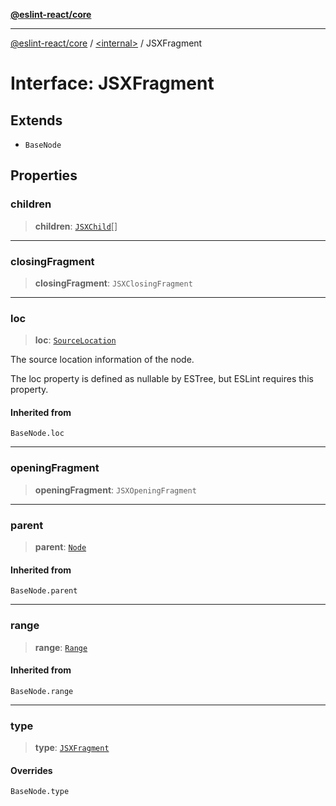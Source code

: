 [**@eslint-react/core**](../../README.md)

***

[@eslint-react/core](../../README.md) / [\<internal\>](../README.md) / JSXFragment

# Interface: JSXFragment

## Extends

- `BaseNode`

## Properties

### children

> **children**: [`JSXChild`](../type-aliases/JSXChild-1.md)[]

***

### closingFragment

> **closingFragment**: `JSXClosingFragment`

***

### loc

> **loc**: [`SourceLocation`](SourceLocation.md)

The source location information of the node.

The loc property is defined as nullable by ESTree, but ESLint requires this property.

#### Inherited from

`BaseNode.loc`

***

### openingFragment

> **openingFragment**: `JSXOpeningFragment`

***

### parent

> **parent**: [`Node`](../type-aliases/Node.md)

#### Inherited from

`BaseNode.parent`

***

### range

> **range**: [`Range`](../type-aliases/Range.md)

#### Inherited from

`BaseNode.range`

***

### type

> **type**: [`JSXFragment`](../README.md#jsxfragment)

#### Overrides

`BaseNode.type`
